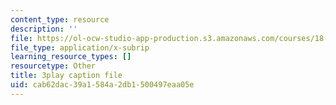 ```yaml
---
content_type: resource
description: ''
file: https://ol-ocw-studio-app-production.s3.amazonaws.com/courses/18-01sc-single-variable-calculus-fall-2010/cab62dac39a1584a2db1500497eaa05e_jBkXbAgMj6s.srt
file_type: application/x-subrip
learning_resource_types: []
resourcetype: Other
title: 3play caption file
uid: cab62dac-39a1-584a-2db1-500497eaa05e
---
```

